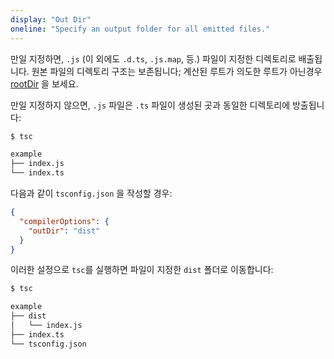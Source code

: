 ```yaml
---
display: "Out Dir"
oneline: "Specify an output folder for all emitted files."
---
```


만일 지정하면, `.js` (이 외에도 `.d.ts`, `.js.map`, 등.) 파일이 지정한 디렉토리로 배출됩니다.
원본 파일의 디렉토리 구조는 보존됩니다; 계산된 루트가 의도한 루트가 아닌경우 [rootDir](#rootDir) 을 보세요.

만일 지정하지 않으면, `.js` 파일은 `.ts` 파일이 생성된 곳과 동일한 디렉토리에 방출됩니다:

```sh
$ tsc

example
├── index.js
└── index.ts
```

다음과 같이 `tsconfig.json` 을 작성할 경우:

```json tsconfig
{
  "compilerOptions": {
    "outDir": "dist"
  }
}
```

이러한 설정으로 `tsc`를 실행하면 파일이 지정한 `dist` 폴더로 이동합니다:

```sh
$ tsc

example
├── dist
│   └── index.js
├── index.ts
└── tsconfig.json
```
